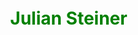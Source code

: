  <html lang="de">
 <head>
     <meta charset="UTF-8">
     <meta http-equiv="X-UA-Compatible" content="IE=edge">
     <meta name="viewport" content="width=device-width, initial-scale=1.0">
     <title>Julian Steiner</title>

 <script>"use strict";
    let H,W,san,{sin,cos,PI}=Math,dots=[],dts=600;
    class Dot{
        constructor(a){
        this.x=0,this.y=0,this.r=5,this.a=a,this.c=295;
        }
        draw(){
            this.x=W/2+cos(this.a)*(200-cos(this.a*50)*100);
            this.y=H/2+sin(this.a)*(200-cos(this.a*50)*100);
            this.r=2.6+sin(this.a*50)*2.5,this.a+=.0004
            san.fillStyle=`hsl(${this.c-this.r*20},100%,50%)`;
            san.beginPath();
            san.arc(this.x,this.y,this.r,0,PI*2);
            san.closePath();
            san.fill();
        }
    }
    const Loop=()=>{
    san.clearRect(0,0,W,H);
       dots.forEach(v=>v.draw());
    requestAnimationFrame(Loop);
    }
    const init=()=>{
    document.body.style.margin=0;
    let c=document.createElement("canvas");
    document.body.appendChild(c);
    c.style.position="fixed"
    c.style.background="black"
    c.style.width="100vw",c.style.height="100vh";
    H=innerHeight*2,W=innerWidth*2;
    c.height=H,c.width=W,san=c.getContext('2d');
    let dh=+getComputedStyle(c).height.slice(0,-2);
    let dw=+getComputedStyle(c).width.slice(0,-2);
    c.setAttribute('height',dh*2);
    c.setAttribute('width',dw*2);
    for(var i=0;i<dts;i++) dots.push(new Dot(i/0.77092));
    Loop();
    };
    onload=init;</script>
 <style>
     body { margin: 0;
        background-repeat:inherit;
        background-attachment: fixed;
    }
    script {text-align: center;}
    h1 {text-align: center;}
    html {margin-bottom: 50px;
    margin-top:3%;}
  html {color:green;}
     
 </style>
 </head>
 <body>
 <h1>Julian Steiner </h1>
     
  
 </body>
 </html>
